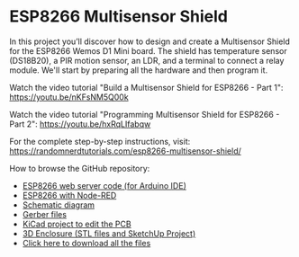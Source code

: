 # ESP8266 Multisensor Shield

In this project you’ll discover how to design and create a Multisensor Shield for the ESP8266 Wemos D1 Mini board. The shield has temperature sensor (DS18B20), a PIR motion sensor, an LDR, and a terminal to connect a relay module. We'll start by preparing all the hardware and then program it.

Watch the video tutorial "Build a Multisensor Shield for ESP8266 - Part 1": https://youtu.be/nKFsNM5Q00k

Watch the video tutorial "Programming Multisensor Shield for ESP8266 - Part 2": https://youtu.be/hxRqLIfabqw

For the complete step-by-step instructions, visit: https://randomnerdtutorials.com/esp8266-multisensor-shield/

How to browse the GitHub repository:
- [ESP8266 web server code (for Arduino IDE)](https://github.com/RuiSantosdotme/ESP8266-Multisensor-Shield/blob/master/Code/ESP8266_Multisensor_Shield/ESP8266_Multisensor_Shield.ino)
- [ESP8266 with Node-RED](https://github.com/RuiSantosdotme/ESP8266-Multisensor-Shield/tree/master/Code/NodeRED_ESP8266_Multisensor_Shield)
- [Schematic diagram](https://github.com/RuiSantosdotme/ESP8266-Multisensor-Shield/tree/master/Images)
- [Gerber files](https://github.com/RuiSantosdotme/ESP8266-Multisensor-Shield/raw/master/KiCad_PCB_ESP8266_Multisensor_Shield/GERBERS/WemosD1MiniShield.zip)
- [KiCad project to edit the PCB](https://github.com/RuiSantosdotme/ESP8266-Multisensor-Shield/tree/master/KiCad_PCB_ESP8266_Multisensor_Shield)
- [3D Enclosure (STL files and SketchUp Project)](https://github.com/RuiSantosdotme/ESP8266-Multisensor-Shield/tree/master/3D_Enclosure)
- [Click here to download all the files](https://github.com/RuiSantosdotme/ESP8266-Multisensor-Shield/archive/master.zip)
